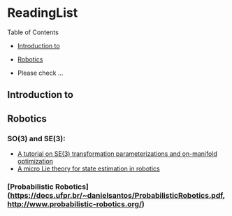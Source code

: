 # ReadingList

Table of Contents

- [Introduction to](#introduction-to-)
- [Robotics](#Robotics)


- Please check ...

## Introduction to

## Robotics

### SO(3) and SE(3): 
- [A tutorial on SE(3) transformation parameterizations
and on-manifold optimization](https://citeseerx.ist.psu.edu/viewdoc/download?doi=10.1.1.468.5407&rep=rep1&type=pdf)
- [A micro Lie theory
for state estimation in robotics](https://arxiv.org/abs/1812.01537)

### [Probabilistic Robotics] (https://docs.ufpr.br/~danielsantos/ProbabilisticRobotics.pdf, http://www.probabilistic-robotics.org/)
